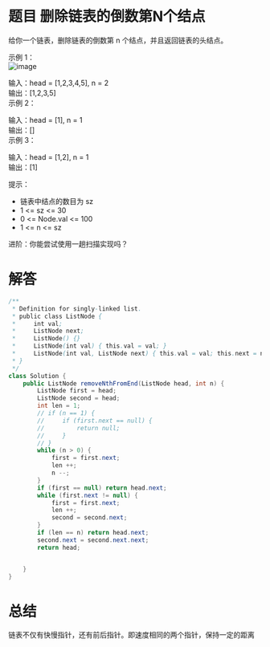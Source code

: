 # 题目 删除链表的倒数第N个结点

给你一个链表，删除链表的倒数第 n 个结点，并且返回链表的头结点。



示例 1：   
![image](https://assets.leetcode.com/uploads/2020/10/03/remove_ex1.jpg)

输入：head = [1,2,3,4,5], n = 2   
输出：[1,2,3,5]   
示例 2：   

输入：head = [1], n = 1   
输出：[]  
示例 3：  

输入：head = [1,2], n = 1  
输出：[1]  
 

提示：  

* 链表中结点的数目为 sz
* 1 <= sz <= 30
* 0 <= Node.val <= 100
* 1 <= n <= sz
 

进阶：你能尝试使用一趟扫描实现吗？  

# 解答

```java
/**
 * Definition for singly-linked list.
 * public class ListNode {
 *     int val;
 *     ListNode next;
 *     ListNode() {}
 *     ListNode(int val) { this.val = val; }
 *     ListNode(int val, ListNode next) { this.val = val; this.next = next; }
 * }
 */
class Solution {
    public ListNode removeNthFromEnd(ListNode head, int n) {
        ListNode first = head;
        ListNode second = head;
        int len = 1;
        // if (n == 1) {
        //     if (first.next == null) {
        //         return null;
        //     }
        // } 
        while (n > 0) {
            first = first.next;
            len ++;
            n --;
        }
        if (first == null) return head.next;
        while (first.next != null) {
            first = first.next;
            len ++;
            second = second.next;
        }
        if (len == n) return head.next;
        second.next = second.next.next;
        return head;


    }
}
```

# 总结

链表不仅有快慢指针，还有前后指针。即速度相同的两个指针，保持一定的距离
